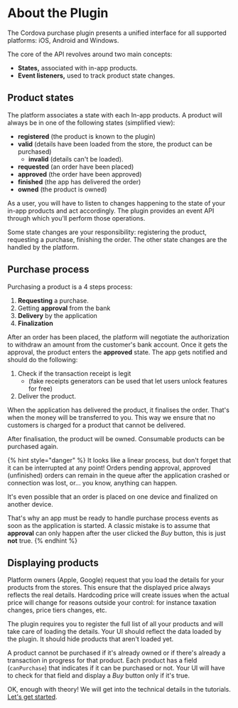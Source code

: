 # About the Plugin

The Cordova purchase plugin presents a unified interface for all supported platforms: iOS, Android and Windows.

The core of the API revolves around two main concepts:

* **States,** associated with in-app products.
* **Event listeners,** used to track product state changes.

## Product states

The platform associates a state with each In-app products. A product will always be in one of the following states \(simplified view\):

* **registered** \(the product is known to the plugin\)
* **valid** \(details have been loaded from the store, the product can be purchased\)
  * **invalid** \(details can't be loaded\).
* **requested** \(an order have been placed\)
* **approved** \(the order have been approved\)
* **finished** \(the app has delivered the order\)
* **owned** \(the product is owned\)

As a user, you will have to listen to changes happening to the state of your in-app products and act accordingly. The plugin provides an event API through which you'll perform those operations.

Some state changes are your responsibility: registering the product, requesting a purchase, finishing the order. The other state changes are the handled by the platform.

## Purchase process

Purchasing a product is a 4 steps process:

1. **Requesting** a purchase.
2. Getting **approval** from the bank
3. **Delivery** by the application
4. **Finalization**

After an order has been placed, the platform will negotiate the authorization to withdraw an amount from the customer's bank account. Once it gets the approval, the product enters the **approved** state. The app gets notified and should do the following:

1. Check if the transaction receipt is legit
   * \(fake receipts generators can be used that let users unlock features for free\)
2. Deliver the product.

When the application has delivered the product, it finalises the order. That's when the money will be transferred to you. This way we ensure that no customers is charged for a product that cannot be delivered.

After finalisation, the product will be owned. Consumable products can be purchased again.

{% hint style="danger" %}
It looks like a linear process, but don't forget that it can be interrupted at any point! Orders pending approval, approved \(unfinished\) orders can remain in the queue after the application crashed or connection was lost, or... you know, anything can happen.

It's even possible that an order is placed on one device and finalized on another device.

That's why an app must be ready to handle purchase process events as soon as the application is started. A classic mistake is to assume that **approval** can only happen after the user clicked the _Buy_ button, this is just **not** true.
{% endhint %}

## Displaying products

Platform owners \(Apple, Google\) request that you load the details for your products from the stores. This ensure that the displayed price always reflects the real details. Hardcoding price will create issues when the actual price will change for reasons outside your control: for instance taxation changes, price tiers changes, etc.

The plugin requires you to register the full list of all your products and will take care of loading the details. Your UI should reflect the data loaded by the plugin. It should hide products that aren't loaded yet.

A product cannot be purchased if it's already owned or if there's already a transaction in progress for that product. Each product has a field \(`canPurchase`\) that indicates if it can be purchased or not. Your UI will have to check for that field and display a _Buy_ button only if it's true.

OK, enough with theory! We will get into the technical details in the tutorials. [Let's get started](../index.md).

